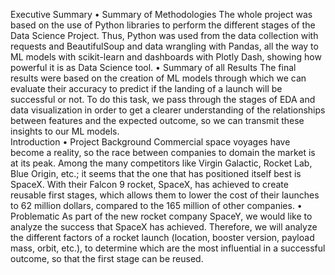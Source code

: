 Executive Summary
•	Summary of Methodologies
The whole project was based on the use of Python libraries to perform the different stages of the Data Science Project. Thus, Python was used from the data collection with requests and BeautifulSoup and data wrangling with Pandas, all the way to ML models with scikit-learn and dashboards with Plotly Dash, showing how powerful it is as Data Science tool.
•	Summary of all Results
The final results were based on the creation of ML models through which we can evaluate their accuracy to predict if the landing of a launch will be successful or not. To do this task, we pass through the stages of EDA and data visualization in order to get a clearer understanding of the relationships between features and the expected outcome, so we can transmit these insights to our ML models.  
Introduction
•	Project Background
Commercial space voyages have become a reality, so the race between companies to domain the market is at its peak. Among the many competitors like Virgin Galactic, Rocket Lab, Blue Origin, etc.; it seems that the one that has positioned itself best is SpaceX. With their Falcon 9 rocket, SpaceX, has achieved to create reusable first stages, which allows them to lower the cost of their launches to 62 million dollars, compared to the 165 million of other companies. 
•	Problematic
As part of the new rocket company SpaceY, we would like to analyze the success that SpaceX has achieved. Therefore, we will analyze the different factors of a rocket launch (location, booster version, payload mass, orbit, etc.), to determine which are the most influential in a successful outcome, so that the first stage can be reused. 
